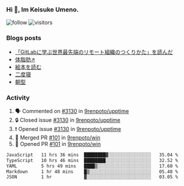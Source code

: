 ### Hi 👋, Im Keisuke Umeno.

<!--
**9renpoto/9renpoto** is a ✨ _special_ ✨ repository because its `README.md` (this file) appears on your GitHub profile.

Here are some ideas to get you started:

- 🔭 I’m currently working on ...
- 🌱 I’m currently learning ...
- 👯 I’m looking to collaborate on ...
- 🤔 I’m looking for help with ...
- 💬 Ask me about ...
- 📫 How to reach me: ...
- 😄 Pronouns: ...
- ⚡ Fun fact: ...
-->

![follow](https://img.shields.io/github/followers/9renpoto?label=Follow&style=social)
![visitors](https://komarev.com/ghpvc/?username=9renpoto&label=Profile%20views&color=0e75b6&style=flat)

### Blogs posts

<!-- BLOG-POST-LIST:START -->
- [「GitLabに学ぶ世界最先端のリモート組織のつくりかた」を読んだ](https://9renpoto.win/entry/2024/09/10/remote_organization)
- [体脂肪↗](https://9renpoto.win/entry/2024/08/12/gaining_fat)
- [絵本を読む](https://9renpoto.win/entry/2024/07/26/picture_book)
- [二度寝](https://9renpoto.win/entry/2024/07/18/going_back_to_sleep)
- [朝型](https://9renpoto.win/entry/2024/05/29/im-an-early)
<!-- BLOG-POST-LIST:END -->

### Activity

<!--START_SECTION:activity-->
1. 🗣 Commented on [#3130](https://github.com/9renpoto/upptime/issues/3130#issuecomment-2345298645) in [9renpoto/upptime](https://github.com/9renpoto/upptime)
2. 🔒 Closed issue [#3130](https://github.com/9renpoto/upptime/issues/3130) in [9renpoto/upptime](https://github.com/9renpoto/upptime)
3. ❗ Opened issue [#3130](https://github.com/9renpoto/upptime/issues/3130) in [9renpoto/upptime](https://github.com/9renpoto/upptime)
4. 🎉 Merged PR [#101](https://github.com/9renpoto/win/pull/101) in [9renpoto/win](https://github.com/9renpoto/win)
5. 💪 Opened PR [#101](https://github.com/9renpoto/win/pull/101) in [9renpoto/win](https://github.com/9renpoto/win)
<!--END_SECTION:activity-->

<!--START_SECTION:waka-->

```txt
JavaScript   11 hrs 36 mins  ████████▓░░░░░░░░░░░░░░░░   35.04 %
TypeScript   10 hrs 46 mins  ████████░░░░░░░░░░░░░░░░░   32.52 %
YAML         5 hrs 49 mins   ████▒░░░░░░░░░░░░░░░░░░░░   17.60 %
Markdown     1 hr 48 mins    █▒░░░░░░░░░░░░░░░░░░░░░░░   05.48 %
JSON         1 hr            ▓░░░░░░░░░░░░░░░░░░░░░░░░   03.05 %
```

<!--END_SECTION:waka-->
